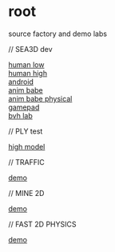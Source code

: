 root
====

source factory and demo labs

// SEA3D dev

[human low](http://lo-th.github.io/root/sea_dev/index.html)<br>
[human high](http://lo-th.github.io/root/sea_dev/index_high.html)<br>
[android](http://lo-th.github.io/root/sea_dev/index_droid.html)<br>
[anim babe](http://lo-th.github.io/root/sea_dev/index_babe.html)<br>
[anim babe physical](http://lo-th.github.io/root/sea_dev/index_babe_phy.html)<br>
[gamepad](http://lo-th.github.io/root/sea_dev/index_pad.html)<br>
[bvh lab](http://lo-th.github.io/root/sea_dev/index_bvh.html)<br>


// PLY test

[high model](http://lo-th.github.io/root/plyTest/index.html)


// TRAFFIC 

[demo](http://lo-th.github.io/root/traffic/index.html)


// MINE 2D 

[demo](http://lo-th.github.io/root/mine/index.html)



// FAST 2D PHYSICS 

[demo](http://lo-th.github.io/root/fast/index.html)